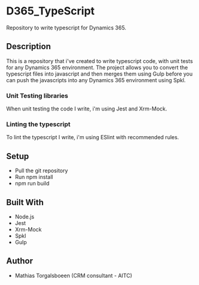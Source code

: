# D365_TypeScript
Repository to write typescript for Dynamics 365. 

## Description
  This is a repository that i've created to write typescript code, with unit tests for any Dynamics 365 environment.
  The project allows you to convert the typescript files into javascript and then merges them using Gulp before you can push the javascripts into any Dynamics 365 environment    using Spkl. 
### Unit Testing libraries
  When unit testing the code I write, i'm using Jest and Xrm-Mock.
### Linting the typescript
  To lint the typescript I write, i'm using ESlint with recommended rules.
  
## Setup
* Pull the git repository
* Run npm install
* npm run build


## Built With
* Node.js
* Jest
* Xrm-Mock
* Spkl
* Gulp

## Author
* Mathias Torgalsboeen (CRM consultant - AITC)
